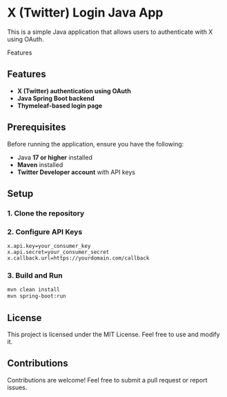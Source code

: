 # X (Twitter) Login Java App

This is a simple Java application that allows users to authenticate with X using OAuth.

Features

## Features
- **X (Twitter) authentication using OAuth**
- **Java Spring Boot backend**
- **Thymeleaf-based login page**

## Prerequisites
Before running the application, ensure you have the following:
-  Java **17 or higher** installed
-  **Maven** installed
-  **Twitter Developer account** with API keys

## Setup

### 1. Clone the repository

### 2. Configure API Keys
```properties
x.api.key=your_consumer_key
x.api.secret=your_consumer_secret
x.callback.url=https://yourdomain.com/callback
```

### 3. Build and Run
```sh
mvn clean install
mvn spring-boot:run
```
## License

This project is licensed under the MIT License. Feel free to use and modify it.

## Contributions

Contributions are welcome! Feel free to submit a pull request or report issues.
